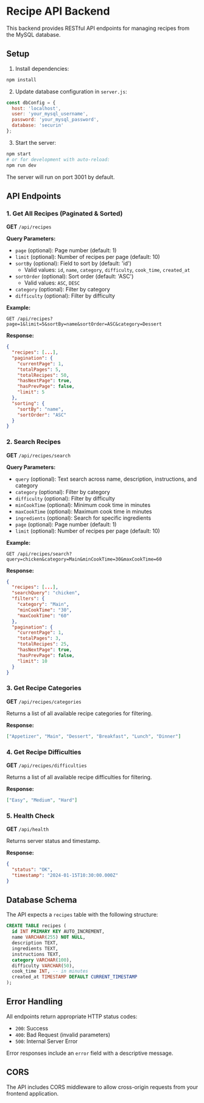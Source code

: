 # Recipe API Backend

This backend provides RESTful API endpoints for managing recipes from the MySQL database.

## Setup

1. Install dependencies:
```bash
npm install
```

2. Update database configuration in `server.js`:
```javascript
const dbConfig = {
  host: 'localhost',
  user: 'your_mysql_username',
  password: 'your_mysql_password',
  database: 'securin'
};
```

3. Start the server:
```bash
npm start
# or for development with auto-reload:
npm run dev
```

The server will run on port 3001 by default.

## API Endpoints

### 1. Get All Recipes (Paginated & Sorted)
**GET** `/api/recipes`

**Query Parameters:**
- `page` (optional): Page number (default: 1)
- `limit` (optional): Number of recipes per page (default: 10)
- `sortBy` (optional): Field to sort by (default: 'id')
  - Valid values: `id`, `name`, `category`, `difficulty`, `cook_time`, `created_at`
- `sortOrder` (optional): Sort order (default: 'ASC')
  - Valid values: `ASC`, `DESC`
- `category` (optional): Filter by category
- `difficulty` (optional): Filter by difficulty

**Example:**
```
GET /api/recipes?page=1&limit=5&sortBy=name&sortOrder=ASC&category=Dessert
```

**Response:**
```json
{
  "recipes": [...],
  "pagination": {
    "currentPage": 1,
    "totalPages": 5,
    "totalRecipes": 50,
    "hasNextPage": true,
    "hasPrevPage": false,
    "limit": 5
  },
  "sorting": {
    "sortBy": "name",
    "sortOrder": "ASC"
  }
}
```

### 2. Search Recipes
**GET** `/api/recipes/search`

**Query Parameters:**
- `query` (optional): Text search across name, description, instructions, and category
- `category` (optional): Filter by category
- `difficulty` (optional): Filter by difficulty
- `minCookTime` (optional): Minimum cook time in minutes
- `maxCookTime` (optional): Maximum cook time in minutes
- `ingredients` (optional): Search for specific ingredients
- `page` (optional): Page number (default: 1)
- `limit` (optional): Number of recipes per page (default: 10)

**Example:**
```
GET /api/recipes/search?query=chicken&category=Main&minCookTime=30&maxCookTime=60
```

**Response:**
```json
{
  "recipes": [...],
  "searchQuery": "chicken",
  "filters": {
    "category": "Main",
    "minCookTime": "30",
    "maxCookTime": "60"
  },
  "pagination": {
    "currentPage": 1,
    "totalPages": 3,
    "totalRecipes": 25,
    "hasNextPage": true,
    "hasPrevPage": false,
    "limit": 10
  }
}
```

### 3. Get Recipe Categories
**GET** `/api/recipes/categories`

Returns a list of all available recipe categories for filtering.

**Response:**
```json
["Appetizer", "Main", "Dessert", "Breakfast", "Lunch", "Dinner"]
```

### 4. Get Recipe Difficulties
**GET** `/api/recipes/difficulties`

Returns a list of all available recipe difficulties for filtering.

**Response:**
```json
["Easy", "Medium", "Hard"]
```

### 5. Health Check
**GET** `/api/health`

Returns server status and timestamp.

**Response:**
```json
{
  "status": "OK",
  "timestamp": "2024-01-15T10:30:00.000Z"
}
```

## Database Schema

The API expects a `recipes` table with the following structure:
```sql
CREATE TABLE recipes (
  id INT PRIMARY KEY AUTO_INCREMENT,
  name VARCHAR(255) NOT NULL,
  description TEXT,
  ingredients TEXT,
  instructions TEXT,
  category VARCHAR(100),
  difficulty VARCHAR(50),
  cook_time INT, -- in minutes
  created_at TIMESTAMP DEFAULT CURRENT_TIMESTAMP
);
```

## Error Handling

All endpoints return appropriate HTTP status codes:
- `200`: Success
- `400`: Bad Request (invalid parameters)
- `500`: Internal Server Error

Error responses include an `error` field with a descriptive message.

## CORS

The API includes CORS middleware to allow cross-origin requests from your frontend application.
